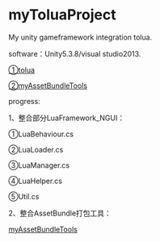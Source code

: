 # myToluaProject
My unity gameframework integration tolua.

software：Unity5.3.8/visual studio2013.

[①tolua](https://github.com/topameng/tolua)

[②myAssetBundleTools](https://github.com/HushengStudent/myAssetBundleTools)

progress:

1、整合部分LuaFramework_NGUI：

①LuaBehaviour.cs

②LuaLoader.cs

③LuaManager.cs

④LuaHelper.cs

⑤Util.cs

2、整合AssetBundle打包工具：

[myAssetBundleTools](https://github.com/HushengStudent/myAssetBundleTools)

